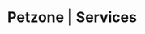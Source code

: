 ---
title: Petzone | Services
layout: service-individual
label: "Senior Pet Wellness and Care"
text: "As your pets age, PetZones are able to provide the specialised care and attention they may require. There are a number of challenges a pet can face when he/she has aged. One of these is a decreased activity level. You may notice that your pet is no longer willing to do some of the things he/she used to such as greeting you at the door every time you come home, or playing fetch continuously. This is simply because as pets age, their sight and hearing abilities decrease and they become more sedate. Activities such as running or playing also become difficult as they can cause joint pain from arthritis or other medical issues. Arthritis is perhaps the most common cause of pain in older pets and they will avoid movements which cause them such pain. Across all PetZones we provide x-rays for identifying arthritis as well as treatment options such as hydrotherapy and oral supplementation. Another challenge older pets often face is circulatory problems. Dogs more commonly experience heart problems when compared to cats. Rhythmic disturbances, cardiomegaly and heart murmurs are some of problems associated with the heart. At all PetZones we provide cardiac consultations from our in house cardiologist to help identify and treat such problems. You can find out more about your pets’ treatment options in our Cardiac Care section. Kidney disease is also common in aging pets. At PetZone our veterinarians use advanced diagnostic tests to determine the status/functionality of your pet’s kidneys such as blood tests (link to pathology) and ultrasounds (link to ultrasounds). Should your pet be diagnosed with kidney disease our vets will prescribe a change in diet and an effective treatment plan to help your aged pet live a longer, healthier life."
---